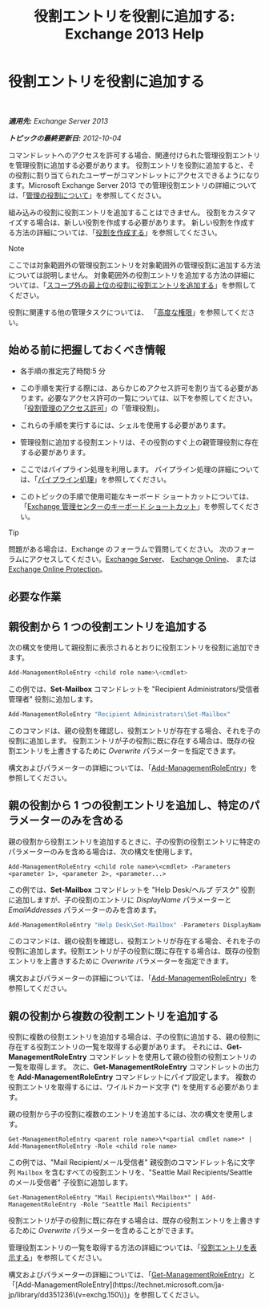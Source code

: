 ﻿---
title: '役割エントリを役割に追加する: Exchange 2013 Help'
TOCTitle: 役割エントリを役割に追加する
ms:assetid: 30cd37bc-b3e8-4f39-a8ba-a4c20b1b27b7
ms:mtpsurl: https://technet.microsoft.com/ja-jp/library/Dd335180(v=EXCHG.150)
ms:contentKeyID: 49896183
ms.date: 04/24/2018
mtps_version: v=EXCHG.150
ms.translationtype: HT
---

# 役割エントリを役割に追加する

 

_**適用先:** Exchange Server 2013_

_**トピックの最終更新日:** 2012-10-04_

コマンドレットへのアクセスを許可する場合、関連付けられた管理役割エントリを管理役割に追加する必要があります。 役割エントリを役割に追加すると、その役割に割り当てられたユーザーがコマンドレットにアクセスできるようになります。Microsoft Exchange Server 2013 での管理役割エントリの詳細については、「[管理の役割について](understanding-management-roles-exchange-2013-help.md)」を参照してください。

組み込みの役割に役割エントリを追加することはできません。 役割をカスタマイズする場合は、新しい役割を作成する必要があります。 新しい役割を作成する方法の詳細については、「[役割を作成する](create-a-role-exchange-2013-help.md)」を参照してください。


> [!NOTE]
> ここでは対象範囲外の管理役割エントリを対象範囲外の管理役割に追加する方法については説明しません。 対象範囲外の役割エントリを追加する方法の詳細については、「<A href="add-a-role-entry-to-an-unscoped-top-level-role-exchange-2013-help.md">スコープ外の最上位の役割に役割エントリを追加する</A>」を参照してください。



役割に関連する他の管理タスクについては、 「[高度な権限](advanced-permissions-exchange-2013-help.md)」を参照してください。

## 始める前に把握しておくべき情報

  - 各手順の推定完了時間:5 分

  - この手順を実行する際には、あらかじめアクセス許可を割り当てる必要があります。必要なアクセス許可の一覧については、以下を参照してください。「[役割管理のアクセス許可](role-management-permissions-exchange-2013-help.md)」の「管理役割」。

  - これらの手順を実行するには、シェルを使用する必要があります。

  - 管理役割に追加する役割エントリは、その役割のすぐ上の親管理役割に存在する必要があります。

  - ここではパイプライン処理を利用します。 パイプライン処理の詳細については、「[パイプライン処理](https://technet.microsoft.com/ja-jp/library/aa998260\(v=exchg.150\))」を参照してください。

  - このトピックの手順で使用可能なキーボード ショートカットについては、「[Exchange 管理センターのキーボード ショートカット](keyboard-shortcuts-in-the-exchange-admin-center-exchange-online-protection-help.md)」を参照してください。


> [!TIP]
> 問題がある場合は、Exchange のフォーラムで質問してください。 次のフォーラムにアクセスしてください。<A href="https://go.microsoft.com/fwlink/p/?linkid=60612">Exchange Server</A>、 <A href="https://go.microsoft.com/fwlink/p/?linkid=267542">Exchange Online</A>、 または <A href="https://go.microsoft.com/fwlink/p/?linkid=285351">Exchange Online Protection</A>。



## 必要な作業

## 親役割から 1 つの役割エントリを追加する

次の構文を使用して親役割に表示されるとおりに役割エントリを役割に追加できます。

```powershell
Add-ManagementRoleEntry <child role name>\<cmdlet>
```

この例では、**Set-Mailbox** コマンドレットを "Recipient Administrators/受信者管理者" 役割に追加します。

```powershell
Add-ManagementRoleEntry "Recipient Administrators\Set-Mailbox"
```

このコマンドは、親の役割を確認し、役割エントリが存在する場合、それを子の役割に追加します。 役割エントリが子の役割に既に存在する場合は、既存の役割エントリを上書きするために *Overwrite* パラメーターを指定できます。

構文およびパラメーターの詳細については、「[Add-ManagementRoleEntry](https://technet.microsoft.com/ja-jp/library/dd351236\(v=exchg.150\))」を参照してください。

## 親の役割から 1 つの役割エントリを追加し、特定のパラメーターのみを含める

親の役割から役割エントリを追加するときに、子の役割の役割エントリに特定のパラメーターのみを含める場合は、次の構文を使用します。

    Add-ManagementRoleEntry <child role name>\<cmdlet> -Parameters <parameter 1>, <parameter 2>, <parameter...>

この例では、**Set-Mailbox** コマンドレットを "Help Desk/ヘルプ デスク" 役割に追加しますが、子の役割のエントリに *DisplayName* パラメーターと *EmailAddresses* パラメーターのみを含めます。

```powershell
Add-ManagementRoleEntry "Help Desk\Set-Mailbox" -Parameters DisplayName, EmailAddresses
```

このコマンドは、親の役割を確認し、役割エントリが存在する場合、それを子の役割に追加します。役割エントリが子の役割に既に存在する場合は、既存の役割エントリを上書きするために *Overwrite* パラメーターを指定できます。

構文およびパラメーターの詳細については、「[Add-ManagementRoleEntry](https://technet.microsoft.com/ja-jp/library/dd351236\(v=exchg.150\))」を参照してください。

## 親の役割から複数の役割エントリを追加する

役割に複数の役割エントリを追加する場合は、子の役割に追加する、親の役割に存在する役割エントリの一覧を取得する必要があります。 それには、**Get-ManagementRoleEntry** コマンドレットを使用して親の役割の役割エントリの一覧を取得します。 次に、**Get-ManagementRoleEntry** コマンドレットの出力を **Add-ManagementRoleEntry** コマンドレットにパイプ設定します。 複数の役割エントリを取得するには、ワイルドカード文字 (\*) を使用する必要があります。

親の役割から子の役割に複数のエントリを追加するには、次の構文を使用します。

    Get-ManagementRoleEntry <parent role name>\*<partial cmdlet name>* | Add-ManagementRoleEntry -Role <child role name>

この例では、"Mail Recipient/メール受信者" 親役割のコマンドレット名に文字列 `Mailbox` を含むすべての役割エントリを、"Seattle Mail Recipients/Seattle のメール受信者" 子役割に追加します。

    Get-ManagementRoleEntry "Mail Recipients\*Mailbox*" | Add-ManagementRoleEntry -Role "Seattle Mail Recipients"

役割エントリが子の役割に既に存在する場合は、既存の役割エントリを上書きするために *Overwrite* パラメーターを含めることができます。

管理役割エントリの一覧を取得する方法の詳細については、「[役割エントリを表示する](view-role-entries-exchange-2013-help.md)」を参照してください。

構文およびパラメーターの詳細については、「[Get-ManagementRoleEntry](https://technet.microsoft.com/ja-jp/library/dd335210\(v=exchg.150\))」と「[Add-ManagementRoleEntry](https://technet.microsoft.com/ja-jp/library/dd351236\(v=exchg.150\))」を参照してください。

